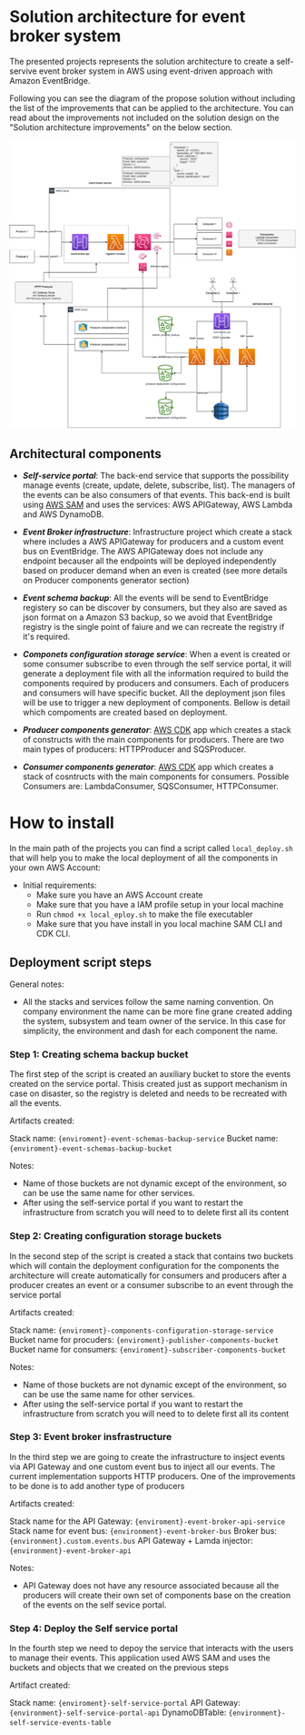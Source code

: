 # Solution architecture for event broker system

The presented projects represents the solution architecture to create a self-servive event broker system
in AWS using event-driven approach with Amazon EventBridge.

Following you can see the diagram of the propose solution without including the list of the improvements that
can be applied to the architecture. You can read about the improvements not included on the solution design on the
"Solution architecture improvements" on the below section.

![alt text](documents/postnl-event-broker-assessment-Page-1.drawio.png "Solution architecture")

## Architectural components

- **_Self-service portal_**: The back-end service that supports the possibility manage events (create, update, delete, subscribe, list). The
  managers of the events can be also consumers of that events. This back-end is built using [AWS SAM](https://docs.aws.amazon.com/serverless-application-model/latest/developerguide/what-is-sam.html) and uses the services: AWS APIGateway, AWS Lambda and AWS DynamoDB.

- **_Event Broker infrastructure_**: Infrastructure project which create a stack where includes a AWS APIGateway for producers and a custom event bus on EventBridge. The AWS APIGateway does not include any endpoint becauser all the endpoints will be deployed independently based on producer demand when an even is created (see more details on Producer components generator section)

- **_Event schema backup_**: All the events will be send to EventBridge registery so can be discover by consumers, but they also are saved as json format on a Amazon S3 backup, so we avoid that EventBridge registry is the single point of faiure and we can recreate the registry if it's required.

- **_Componets configuration storage service_**: When a event is created or some consumer subscribe to even through the self service portal, it will generate a deployment file with all the information required to build the components required by producers and consumers. Each of producers and consumers will have specific bucket. All the deployment json files will be use to trigger a new deployment of components. Bellow is detail which compoments are created based on deployment.

- **_Producer components generator_**: [AWS CDK](https://docs.aws.amazon.com/cdk/v2/guide/home.html) app which creates a stack of constructs with the main components for producers. There are two main types of producers: HTTPProducer and SQSProducer.

- **_Consumer components generator_**: [AWS CDK](https://docs.aws.amazon.com/cdk/v2/guide/home.html) app which creates a stack of cosntructs with the main components for consumers. Possible Consumers are: LambdaConsumer, SQSConsumer, HTTPConsumer.

# How to install

In the main path of the projects you can find a script called `local_deploy.sh` that will help you to make the local deployment
of all the components in your own AWS Account:

- Initial requirements:
  - Make sure you have an AWS Account create
  - Make sure that you have a IAM profile setup in your local machine
  - Run `chmod +x local_eploy.sh` to make the file executabler
  - Make sure that you have install in you local machine SAM CLI and CDK CLI.

## Deployment script steps

General notes:

- All the stacks and services follow the same naming convention. On company environment the name can be more fine grane created
  adding the system, subsystem and team owner of the service. In this case for simplicity, the environment and dash for each component
  the name.

### Step 1: Creating schema backup bucket

The first step of the script is created an auxiliary bucket to store the events created on the service portal. Thisis created
just as support mechanism in case on disaster, so the registry is deleted and needs to be recreated with all the events.

Artifacts created:

Stack name: `{enviroment}-event-schemas-backup-service`
Bucket name: `{enviroment}-event-schemas-backup-bucket`

Notes:

- Name of those buckets are not dynamic except of the environment, so can be use the same name for other services.
- After using the self-service portal if you want to restart the infrastructure from scratch you will need to
  to delete first all its content

### Step 2: Creating configuration storage buckets

In the second step of the script is created a stack that contains two buckets which will contain the deployment configuration for the
components the architecture will create automatically for consumers and producers after a producer creates an event or a consumer
subscribe to an event through the service portal

Artifacts created:

Stack name: `{enviroment}-components-configuration-storage-service`
Bucket name for procuders: `{enviroment}-publisher-components-bucket`
Bucket name for consumers: `{enviroment}-subscriber-components-bucket`

Notes:

- Name of those buckets are not dynamic except of the environment, so can be use the same name for other services.
- After using the self-service portal if you want to restart the infrastructure from scratch you will need to
  to delete first all its content

### Step 3: Event broker insfrastructure

In the third step we are going to create the infrastructure to insject events via API Gateway and one
custom event bus to inject all our events. The current implementation supports HTTP producers. One of the
improvements to be done is to add another type of producers

Artifacts created:

Stack name for the API Gateway: `{enviroment}-event-broker-api-service`
Stack name for event bus: `{environment}-event-broker-bus`
Broker bus: `{environment}.custom.events.bus`
API Gateway + Lamda injector: `{environment}-event-broker-api`

Notes:

- API Gateway does not have any resource associated because all the producers will create their own
  set of components base on the creation of the events on the self sevice portal.

### Step 4: Deploy the Self service portal

In the fourth step we need to depoy the service that interacts with the users to manage their events.
This application used AWS SAM and uses the buckets and objects that we created on the previous steps

Artifact created:

Stack name: `{enviroment}-self-service-portal`
API Gateway: `{environment}-self-service-portal-api`
DynamoDBTable: `{environment}-self-service-events-table`

